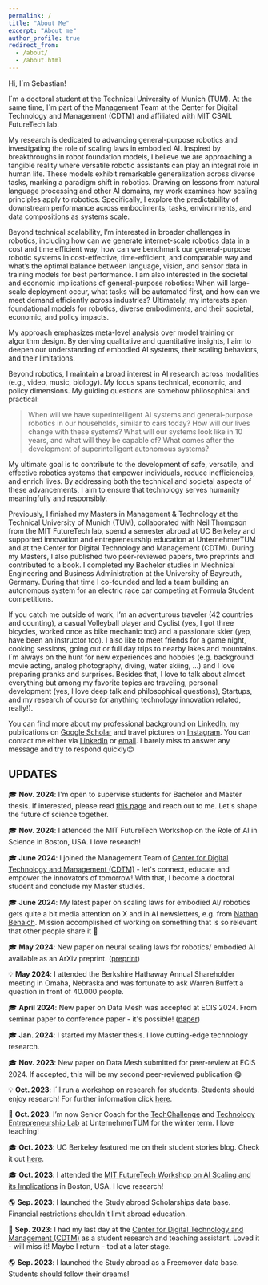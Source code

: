 ```yaml
---
permalink: /
title: "About Me"
excerpt: "About me"
author_profile: true
redirect_from: 
  - /about/
  - /about.html
---
```



Hi, I´m Sebastian!

I´m a doctoral student at the Technical University of Munich (TUM). At the same time, I´m part of the Management Team at the Center for Digital Technology and Management (CDTM) and affiliated with MIT CSAIL FutureTech lab. 

My research is dedicated to advancing general-purpose robotics and investigating the role of scaling laws in embodied AI. Inspired by breakthroughs in robot foundation models, I believe we are approaching a tangible reality where versatile robotic assistants can play an integral role in human life. These models exhibit remarkable generalization across diverse tasks, marking a paradigm shift in robotics. Drawing on lessons from natural language processing and other AI domains, my work examines how scaling principles apply to robotics. Specifically, I explore the predictability of downstream performance across embodiments, tasks, environments, and data compositions as systems scale.

Beyond technical scalability, I’m interested in broader challenges in robotics, including how can we generate internet-scale robotics data in a cost and time efficient way, how can we benchmark our general-purpose robotic systems in cost-effective, time-efficient, and comparable way and what’s the optimal balance between language, vision, and sensor data in training models for best performance. I am also interested in the societal and economic implications of general-purpose robotics: When will large-scale deployment occur, what tasks will be automated first, and how can we meet demand efficiently across industries? Ultimately, my interests span foundational models for robotics, diverse embodiments, and their societal, economic, and policy impacts.

My approach emphasizes meta-level analysis over model training or algorithm design. By deriving qualitative and quantitative insights, I aim to deepen our understanding of embodied AI systems, their scaling behaviors, and their limitations.

Beyond robotics, I maintain a broad interest in AI research across modalities (e.g., video, music, biology). My focus spans technical, economic, and policy dimensions. My guiding questions are somehow philosophical and practical:
> When will we have superintelligent AI systems and general-purpose robotics in our households, similar to cars today?
> How will our lives change with these systems?
> What will our systems look like in 10 years, and what will they be capable of?
> What comes after the development of superintelligent autonomous systems?

My ultimate goal is to contribute to the development of safe, versatile, and effective robotics systems that empower individuals, reduce inefficiencies, and enrich lives. By addressing both the technical and societal aspects of these advancements, I aim to ensure that technology serves humanity meaningfully and responsibly.

Previously, I finished my Masters in Management & Technology at the Technical University of Munich (TUM), collaborated with Neil Thompson from the MIT FutureTech lab, spend a semester abroad at UC Berkeley and supported innovation and entrepreneurship education at UnternehmerTUM and at the Center for Digital Technology and Management (CDTM). During my Masters, I also published two peer-reviewed papers, two preprints and contributed to a book. I completed my Bachelor studies in Mechnical Engineering and Business Administration at the University of Bayreuth, Germany. During that time I co-founded and led a team building an autonomous system for an electric race car competing at Formula Student competitions.

If you catch me outside of work, I’m an adventurous traveler (42 countries and counting), a casual Volleyball player and Cyclist (yes, I got three bicycles, worked once as bike mechanic too) and a passionate skier (yep, have been an instructor too). I also like to meet friends for a game night, cooking sessions, going out or full day trips to nearby lakes and mountains. I´m always on the hunt for new experiences and hobbies (e.g. background movie acting, analog photography, diving, water skiing, …) and I love preparing pranks and surprises. Besides that, I love to talk about almost everything but among my favorite topics are traveling, personal development (yes, I love deep talk and philosophical questions), Startups, and my research of course (or anything technology innovation related, really!). 

You can find more about my professional background on [LinkedIn](https://www.linkedin.com/in/sebastian-sartor/), my publications on [Google Scholar](https://scholar.google.com/citations?user=qrTsOTYAAAAJ&hl=en) and travel pictures on [Instagram](https://www.instagram.com/sebastian_sartor/). You can contact me either via [LinkedIn](https://www.linkedin.com/in/sebastian-sartor/) or [email](mailto:sebastian.sartor97@gmail.com). I barely miss to answer any message and try to respond quickly😊

## UPDATES

🎓 **Nov. 2024**: I'm open to supervise students for Bachelor and Master thesis. If interested, please read [this page](https://sebastian-sartor.notion.site/Supervision-of-Thesis-09e8456385b04cd7a4ed332be189d0e1?pvs=4) and reach out to me. Let's shape the future of science together. 

🎓 **Nov. 2024**: I attended the MIT FutureTech Workshop on the Role of AI in Science in Boston, USA. I love research!

🎓  **June 2024**: I joined the Management Team of [Center for Digital Technology and Management (CDTM)](https://www.cdtm.de/) - let's connect, educate and empower the innovators of tomorrow! With that, I become a doctoral student and conclude my Master studies.

🎓  **June 2024**: My latest paper on scaling laws for embodied AI/ robotics gets quite a bit media attention on X and in AI newsletters, e.g. from [Nathan Benaich](https://nathanbenaich.substack.com/p/your-guide-to-ai-june-2024). Mission accomplished of working on something that is so relevant that other people share it 🚀

🎓  **May 2024**: New paper on neural scaling laws for robotics/ embodied AI available as an ArXiv preprint. ([preprint](https://arxiv.org/abs/2405.14005))

💡 **May 2024**: I attended the Berkshire Hathaway Annual Shareholder meeting in Omaha, Nebraska and was fortunate to ask Warren Buffett a question in front of 40.000 people.

🎓  **April 2024**: New paper on Data Mesh was accepted at ECIS 2024. From seminar paper to conference paper - it's possible! ([paper](https://www.alexandria.unisg.ch/server/api/core/bitstreams/87edaae9-7dcd-4c9b-9574-188853d9f848/content))
 
🎓 **Jan. 2024**: I started my Master thesis. I love cutting-edge technology research.
 
🎓 **Nov. 2023**: New paper on Data Mesh submitted for peer-review at ECIS 2024. If accepted, this will be my second peer-reviewed publication 😋
 
💡 **Oct. 2023**: I´ll run a workshop on research for students. Students should enjoy research! For further information click [here](https://www.notion.so/Research-Workshop-cea136cf8c774d01bc50115487b13f25?pvs=21).

 
💼 **Oct. 2023**: I’m now Senior Coach for the [TechChallenge](https://academy.unternehmertum.de/programs/tech-challenge) and [Technology Entrepreneurship Lab](https://academy.unternehmertum.de/programs/technology-entrepreneurship-lab) at UnternehmerTUM for the winter term. I love teaching!

🎓 **Oct. 2023**: UC Berkeley featured me on their student stories blog. Check it out [here](https://voices.berkeley.edu/international/invested-innovation-and-ai).

🎓 **Oct. 2023**: I attended the [MIT FutureTech Workshop on AI Scaling and its Implications](https://futuretech.mit.edu/workshop-on-ai-scaling-and-its-implications) in Boston, USA. I love research!
 
🌎 **Sep. 2023**: I launched the Study abroad Scholarships data base. Financial restrictions shouldn´t limit abroad education.
 
💼 **Sep. 2023**: I had my last day at the [Center for Digital Technology and Management (CDTM)](https://www.cdtm.de/) as a student research and teaching assistant. Loved it - will miss it! Maybe I return - tbd at a later stage.

🌎 **Sep. 2023**: I launched the Study abroad as a Freemover data base. Students should follow their dreams!